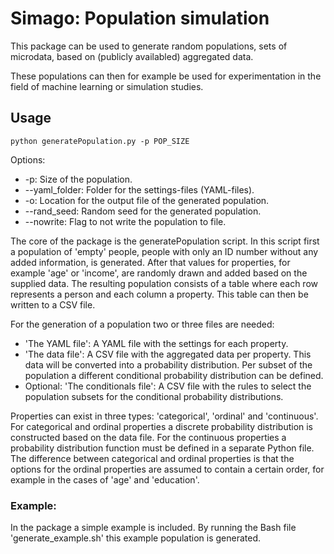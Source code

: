 # Simago: Population simulation

This package can be used to generate random populations, sets of microdata, based
on (publicly availabled) aggregated data.  

These populations can then for example be used for experimentation in the field
of machine learning or simulation studies.

<!-- To demonstrate the use of this package, a population is generated based on
aggregated data from the city of Chicago. -->

## Usage
``` 
python generatePopulation.py -p POP_SIZE
```
Options:
- -p: Size of the population.
- --yaml_folder: Folder for the settings-files (YAML-files).
- -o: Location for the output file of the generated population.
- --rand_seed: Random seed for the generated population.
- --nowrite: Flag to not write the population to file.

The core of the package is the generatePopulation script. In this script
first a population of 'empty' people, people with only an ID number without any
added information, is generated. After that values for properties, for example
'age' or 'income', are randomly drawn and added based on the supplied data. The 
resulting population consists of a table where each row represents a person and 
each column a property. This table can then be written to a CSV file.

For the generation of a population two or three files are needed:
- 'The YAML file': A YAML file with the settings for each property.
- 'The data file': A CSV file with the aggregated data per property. This data will be converted
  into a probability distribution. Per subset of the population a different
  conditional probability distribution can be defined.
- Optional: 'The conditionals file': A CSV file with the rules to select the population subsets for the
  conditional probability distributions.

Properties can exist in three types: 'categorical', 'ordinal' and 'continuous'.
For categorical and ordinal properties a discrete probability distribution is
constructed based on the data file. For the continuous properties a probability
distribution function must be defined in a separate Python file. The difference
between categorical and ordinal properties is that the options for the ordinal
properties are assumed to contain a certain order, for example in the cases of
'age' and 'education'.

### Example:
In the package a simple example is included. By running the Bash file
'generate_example.sh' this example population is generated.

<!--
## Data for the Chicago-based population
Data sources:
* US Census American Community Survey of 2013-2017.
* Chicago Data Portal: Building Footprints & Boundaries ZIP codes, 
	retrieved in July 2019.
* Trulia: median Sales & Listing prices per ZIP code; median rent price/bedroom, 
	retrieved on September 1st 2019.
-->

